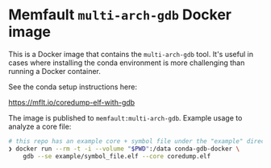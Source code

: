 # Memfault `multi-arch-gdb` Docker image

This is a Docker image that contains the `multi-arch-gdb` tool. It's useful in
cases where installing the conda environment is more challenging than running a
Docker container.

See the conda setup instructions here:

https://mflt.io/coredump-elf-with-gdb

The image is published to `memfault:multi-arch-gdb`. Example usage to analyze a
core file:

```bash
# this repo has an example core + symbol file under the "example" directory
❯ docker run --rm -t -i --volume "$PWD":/data conda-gdb-docker \
    gdb --se example/symbol_file.elf --core coredump.elf
```
